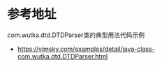 # 参考地址
com.wutka.dtd.DTDParser类的典型用法代码示例
- https://vimsky.com/examples/detail/java-class-com.wutka.dtd.DTDParser.html

